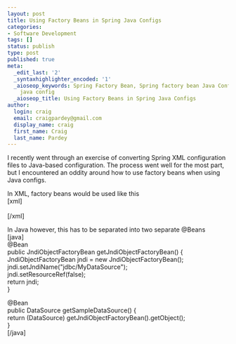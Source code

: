 ```yaml
---
layout: post
title: Using Factory Beans in Spring Java Configs
categories:
- Software Development
tags: []
status: publish
type: post
published: true
meta:
  _edit_last: '2'
  _syntaxhighlighter_encoded: '1'
  _aioseop_keywords: Spring Factory Bean, Spring factory bean Java Configs, spring
    java config
  _aioseop_title: Using Factory Beans in Spring Java Configs
author:
  login: craig
  email: craigpardey@gmail.com
  display_name: craig
  first_name: Craig
  last_name: Pardey
---
```


I recently went through an exercise of converting Spring XML configuration
files to Java-based configuration. The process went well for the most part,
but I encountered an oddity around how to use factory beans when using Java
configs.

In XML, factory beans would be used like this  
[xml]  
<bean id="MyDataSource"  
class="org.springframework.jndi.JndiObjectFactoryBean"  
p:jndiName="jdbc/MyDataSource"  
p:resourceRef="false"  
/>  
[/xml]

In Java however, this has to be separated into two separate @Beans  
[java]  
@Bean  
public JndiObjectFactoryBean getJndiObjectFactoryBean() {  
JndiObjectFactoryBean jndi = new JndiObjectFactoryBean();  
jndi.setJndiName("jdbc/MyDataSource");  
jndi.setResourceRef(false);  
return jndi;  
}

@Bean  
public DataSource getSampleDataSource() {  
return (DataSource) getJndiObjectFactoryBean().getObject();  
}  
[/java]

